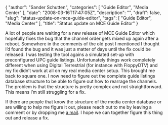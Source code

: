 {
  "author": "Sander Schutten",
  "categories": [
    "Guide Editor",
    "Media Center"
  ],
  "date": "2008-03-16T17:47:05Z",
  "description": "",
  "draft": false,
  "slug": "status-update-on-mce-guide-editor",
  "tags": [
    "Guide Editor",
    "Media Center"
  ],
  "title": "Status update on MCE Guide Editor"
}


A lot of people are waiting for a new release of MCE Guide Editor which hopefully fixes the bug that the channel order gets mixed up again after a reboot. Somewhere in the comments of the old post I mentioned I thought I’d found the bug and it was just a matter of days until the fix could be released. I was testing the tool agains a simulated set-up with preconfigured UPC guide listings. Unfortunately things work completely different when using Digital Terrestrial (for instance with FloppyDTV) and my fix didn’t work at all on my real media center setup. This brought me back to square one. I now need to figure out the complete guide listings database structure to be able to figure out how to rearrage the channels. The problem is that the structure is pretty complex and not straightforward. This means I’m still struggling for a fix.

 If there are people that know the structure of the media center database or are willing to help me figure it out, please reach out to me by leaving a comment or by dropping me [a mail](mailto://sander.schutten@afanaat.nl). I hope we can together figure this thing out and release a fix.

